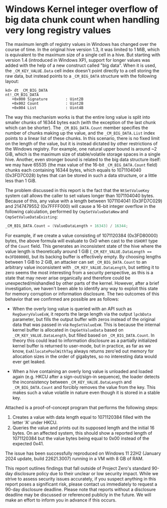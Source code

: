 # Windows Kernel integer overflow of big data chunk count when handling very long registry values

The maximum length of registry values in Windows has changed over the course of time. In the original hive version 1.3, it was limited to 1 MiB, which is equivalent to the maximum size of a single cell in a hive. But starting with version 1.4 (introduced in Windows XP), support for longer values was added with the help of a new construct called "big data". When it is used, the `_CM_KEY_VALUE.Data` cell index doesn't point directly to a cell storing the raw data, but instead points to a `_CM_BIG_DATA` structure with the following layout:

```
kd> dt _CM_BIG_DATA
nt!_CM_BIG_DATA
   +0x000 Signature        : Uint2B
   +0x002 Count            : Uint2B
   +0x004 List             : Uint4B
```

The way this mechanism works is that the entire long value is split into smaller chunks of 16344 bytes each (with the exception of the last chunk which can be shorter). The `_CM_BIG_DATA.Count` member specifies the number of chunks making up the value, and the `_CM_BIG_DATA.List` index points to a linear list of these chunks. In this scenario, there is no fixed limit on the length of the value, but it is instead dictated by other restrictions of the Windows registry. For example, one natural upper bound is around ~2 GiB, which is the maximum size of stable/volatile storage spaces in a single hive. Another, even stronger bound is related to the big data structure itself: we may have 65535 (the max value of the 16-bit `_CM_BIG_DATA.Count` field) chunks each containing 16344 bytes, which equals to 1071104040 (0x3FD7C028) bytes that can be stored in such a data structure, or a little less than 1 GiB.

The problem discussed in this report is the fact that the `NtSetValueKey` system call allows the caller to set values longer than 1071104040 bytes. Because of this, any value with a length between 1071104041 (0x3FD7C029) and 2147479552 (0x7FFFF000) will cause a 16-bit integer overflow in the following calculation, performed by `CmpSetValueDataNew` and `CmpSetValueDataExisting`:

```c
_CM_BIG_DATA.Count = (ValueDataLength + 16343) / 16344;
```

For example, if we create a value consisting of 1071120384 (0x3FD80000) bytes, the above formula will evaluate to 0x0 when cast to the `USHORT` type of the `Count` field. This generates an inconsistent state of the hive where the value length is theoretically around 1 GiB (`_CM_KEY_VALUE.DataLength == 0x3FD80000`), but its backing buffer is effectively empty. By choosing lengths between 1 GiB to 2 GiB, an attacker can set `_CM_BIG_DATA.Count` to an arbitrary value inconsistent with `_CM_KEY_VALUE.DataLength`, but setting it to zero seems the most interesting from a security perspective, as this is a state that may never arise organically and therefore could be unexpected/mishandled by other parts of the kernel. However, after a brief investigation, we haven't been able to identify any way to exploit this state for memory corruption or information disclosure. The two outcomes of this behavior that we confirmed are possible are as follows:

- When the overly long value is queried with an API such as `RegQueryValueExW`, it reports the large length via the output `lpcbData` parameter, but fills the output buffer with zeros instead of the original data that was passed in via `RegSetValueExW`. This is because the internal kernel buffer is allocated in `CmpGetValueData` based on `_CM_KEY_VALUE.DataLength`, but filled based on `_CM_BIG_DATA.Count`. In theory this could lead to information disclosure as a partially initialized kernel buffer is returned to user-mode, but in practice, as far as we know, `ExAllocatePoolWithTag` always returns zero'ed out memory for allocation sizes in the order of gigabytes, so no interesting data would ever get leaked.

- When a hive containing an overly long value is unloaded and loaded again (e.g. HKCU after a sign-out/sign-in sequence), the loader detects the inconsistency between `_CM_KEY_VALUE.DataLength` and `_CM_BIG_DATA.Count` and forcibly removes the value from the key. This makes such a value volatile in nature even though it is stored in a stable key.

Attached is a proof-of-concept program that performs the following steps:

1. Creates a value with data length equal to 1071120384 filled with the letter 'A' under HKCU.
2. Queries the value and prints out its supposed length and the initial 16 bytes. On an affected system, this should show a reported length of 1071120384 but the value bytes being equal to 0x00 instead of the expected 0x41.

The issue has been successfully reproduced on Windows 11 22H2 (January 2024 update, build 22621.3007) running in a VM with 8 GB of RAM.

This report outlines findings that fall outside of Project Zero's standard 90-day disclosure policy due to their unclear or low security impact. While we strive to assess security issues accurately, if you suspect anything in this report poses a significant risk, please contact us immediately to request a 90-day disclosure deadline. Please note that reports without a disclosure deadline may be discussed or referenced publicly in the future. We will make an effort to inform you in advance if this occurs.